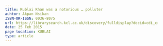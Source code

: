 ```yaml
---
title: Kublai Khan was a notorious … polluter
auhtor: Akpan Nsikan
ISBN-OR-ISSN: 0036-8075
url: https://librarysearch.kcl.ac.uk/discovery/fulldisplay?docid=cdi_crossref_primary_10_1126_science_aaa7905&context=PC&vid=44KCL_INST:44KCL_INST&lang=en&search_scope=MyInst_and_CI&adaptor=Primo%20Central&tab=Everything&query=any,contains,kublai&offset=0
date: 25 Feb 2015
page location: KUBLAI
type: article
---
```


